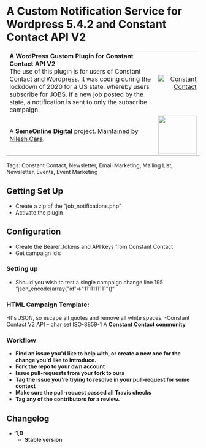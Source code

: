 # A Custom Notification Service for Wordpress 5.4.2 and Constant Contact API V2

<table width="100%">
	<tr>
		<td align="left" width="70">
			<strong>A WordPress Custom Plugin for Constant Contact API V2</strong><br />
			The use of this plugin is for users of Constant Contact and Wordpress. It was coding during the lockdown of 2020 for a US state, whereby users subscribe for JOBS. If a new job posted by the state, a notification is sent to only the subscribe campaign.    
		</td>
		<td align="right" width="20%">
			<a href="https://static.ctctcdn.com/lp/images/standard/logos/logo-ctct-color.svg">
				<img src="https://static.ctctcdn.com/lp/images/standard/logos/logo-ctct-color.svg" alt="Constant Contact">
			</a>
		</td>
	</tr>
	<tr>
		<td>
			A <strong><a href="https://semeonline.co.za/">SemeOnline Digital</a></strong> project. Maintained by <a href="https://github.com/niloc95">Nilesh Cara</a>.
		</td>
		<td align="center">
			<img src="https://avatars1.githubusercontent.com/u/36539420?s=460&u=2fcdbd886c17b639862045b24ae31d50dda7e252&v=4" width="100" />
		</td>
	</tr>
</table>

Tags: Constant Contact, Newsletter, Email Marketing, Mailing List, Newsletter, Events, Event Marketing

## Getting Set Up

- Create a zip of the “job_notifications.php”
- Activate the plugin


## Configuration

- Create the Bearer_tokens and API keys from Constant Contact
- Get campaign id’s

### Setting up

- Should you wish to test a single campaign change line 195 “json_encode(array("id"=>"1111111111"))“

### HTML Campaign Template: 

-It's JSON, so escape all quotes and remove all white spaces. 
-Constant Contact V2 API – char set ISO-8859-1 
A <strong><a href="https://community.constantcontact.com/t5/API-Enhancement-Requests/API-connection-does-not-support-UTF-8-charset/td-p/70051/">Constant Contact community</a>


### Workflow

- Find an issue you'd like to help with, or create a new one for the change you'd like to introduce.
- Fork the repo to your own account
- Issue pull-requests from your fork to ours
- Tag the issue you're trying to resolve in your pull-request for some context
- Make sure the pull-request passed all Travis checks
- Tag any of the contributors for a review.

## Changelog

- 1,0
  - Stable version

